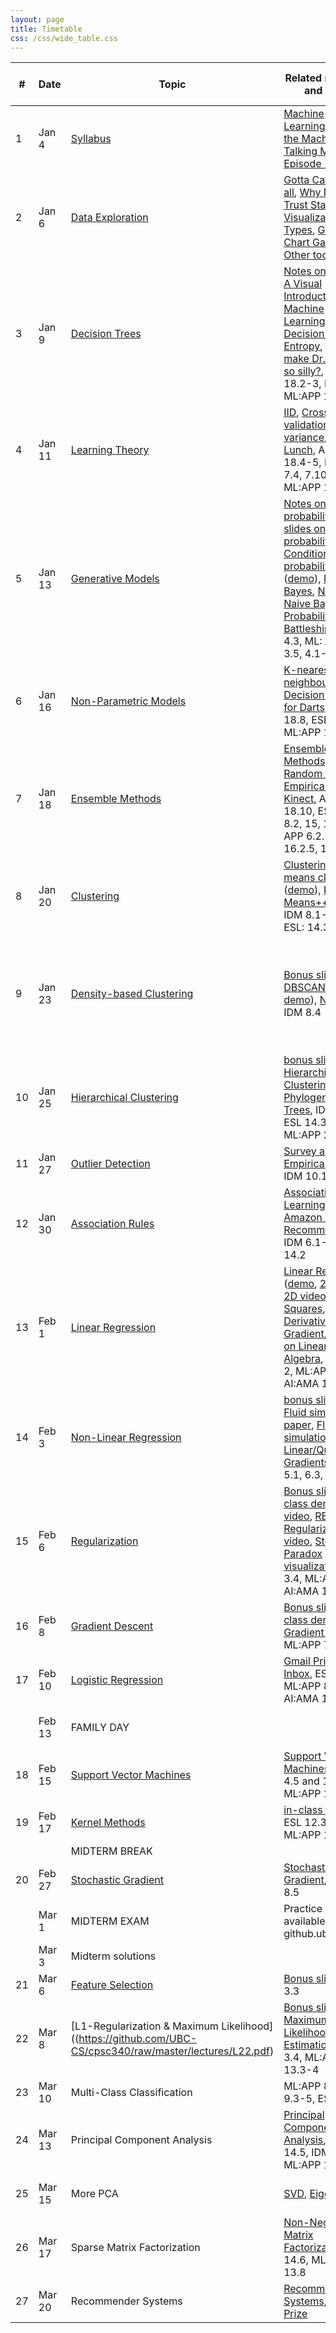 ```yaml
---
layout: page
title: Timetable
css: /css/wide_table.css
---
```


| # | Date | Topic | Related readings and links | Homework and tutorials |
|---|--------|--------|---------------------------|--------------------|
| 1 | Jan 4 | [Syllabus](https://github.com/UBC-CS/cpsc340/raw/master/lectures/L1.pdf) | [Machine Learning](https://en.wikipedia.org/wiki/Machine_learning), [Rise of the Machines](http://www.economist.com/news/briefing/21650526-artificial-intelligence-scares-peopleexcessively-so-rise-machines), [Talking Machine Episode 1](http://www.thetalkingmachines.com/blog/2015/1/1/hello-world) | [Assignment 0](https://github.com/UBC-CS/cpsc340/raw/master/assignments/a0.zip) released
| 2 | Jan 6 | [Data Exploration](https://github.com/UBC-CS/cpsc340/raw/master/lectures/L2.pdf) | [Gotta Catch'em all](http://datagenetics.com/blog/april32016/index.html), [Why Not to Trust Statistics](https://mathwithbaddrawings.com/2016/07/13/why-not-to-trust-statistics/), [Visualization Types](http://guides.library.duke.edu/datavis/vis_types), [Google Chart Gallery](https://developers.google.com/chart/interactive/docs/gallery?hl=en), [Other tools](http://selection.datavisualization.ch/) |
| 3 | Jan 9 | [Decision Trees](https://github.com/UBC-CS/cpsc340/raw/master/lectures/L3.pdf) | [Notes on big-O](https://www.cs.ubc.ca/~schmidtm/Courses/340-F15/notes_BigO.pdf), [A Visual Introduction to Machine Learning](http://www.r2d3.us/visual-intro-to-machine-learning-part-1), [Decision Trees](https://en.wikipedia.org/wiki/Decision_tree_learning), [Entropy](https://en.wikipedia.org/wiki/Entropy_(information_theory)), [What make Dr. Seuss so silly?](https://www.washingtonpost.com/news/morning-mix/wp/2015/12/02/scientists-have-figured-out-what-makes-dr-seuss-so-silly/), AI:AMA 18.2-3, ESL: 9.2, ML:APP 16.2 | Tutorial: GitHub, Python, gradients |
| 4 | Jan 11 | [Learning Theory](https://github.com/UBC-CS/cpsc340/raw/master/lectures/L4.pdf) | [IID](https://en.wikipedia.org/wiki/Independent_and_identically_distributed_random_variables), [Cross-validation](https://en.wikipedia.org/wiki/Cross-validation_(statistics)), [Bias-variance](https://en.wikipedia.org/wiki/Bias%E2%80%93variance_tradeoff), [No Free Lunch](http://dml.cs.byu.edu/~cgc/docs/mldm_tools/Reading/LCG.pdf), AI: AMA 18.4-5, ESL 7.1-7.4, 7.10, ML:APP 1.4, 6.5 | Assignment 0 due |
| 5 | Jan 13 | [Generative Models](https://github.com/UBC-CS/cpsc340/raw/master/lectures/L5.pdf) | [Notes on probability](https://www.cs.ubc.ca/~schmidtm/Courses/340-F15/notes_probability.pdf), [Extra slides on probability](https://github.com/UBC-CS/cpsc340/raw/master/lectures/probability_notes.pdf), [Conditional probability](https://en.wikipedia.org/wiki/Conditional_probability) ([demo](http://setosa.io/ev/conditional-probability/)), [Naive Bayes](https://en.wikipedia.org/wiki/Naive_Bayes_classifier), [Notes on Naive Bayes](http://www.cs.ubc.ca/~schmidtm/Courses/540-F14/naiveBayes.pdf), [Probabilities and Battleship](http://datagenetics.com/blog/december32011/index.html), ESL 4.3, ML: APP 2.2, 3.5, 4.1-4.2 | [Assignment 1](https://github.com/UBC-CS/cpsc340/raw/master/assignments/a1.zip) released |
| 6 | Jan 16 | [Non-Parametric Models](https://github.com/UBC-CS/cpsc340/raw/master/lectures/L6.pdf) | [K-nearest neighbours](https://en.wikipedia.org/wiki/K-nearest_neighbors_algorithm), [Decision Theory for Darts](http://www.datagenetics.com/blog/january12012/index.html), AI: AMA 18.8, ESL 13.3, ML:APP 1.4 | Tutorial: Python plotting, naive Bayes practice |
| 7 | Jan 18 | [Ensemble Methods](https://github.com/UBC-CS/cpsc340/raw/master/lectures/L7.pdf) | [Ensemble Methods](https://en.wikipedia.org/wiki/Ensemble_learning), [Random Forests](https://en.wikipedia.org/wiki/Random_forest), [Empirical Study](http://jmlr.org/papers/volume15/delgado14a/delgado14a.pdf), [Kinect](https://www.microsoft.com/en-us/research/wp-content/uploads/2016/02/BodyPartRecognition.pdf), AI: AMA 18.10, ESL: 7.11, 8.2, 15, 16.3, ML: APP 6.2.1, 16.2.5, 16.6 |
| 8 | Jan 20 | [Clustering](https://github.com/UBC-CS/cpsc340/raw/master/lectures/L8.pdf) | [Clustering](https://en.wikipedia.org/wiki/Cluster_analysis), [K-means clustering](https://en.wikipedia.org/wiki/K-means_clustering) ([demo](https://www.naftaliharris.com/blog/visualizing-k-means-clustering/)), [K-Means++](http://ilpubs.stanford.edu:8090/778/1/2006-13.pdf) ([demo](https://www.youtube.com/watch?v=BIQDlmZDuf8)), IDM 8.1-8.2, ESL: 14.3 | |
| 9 | Jan 23 | [Density-based Clustering](https://github.com/UBC-CS/cpsc340/raw/master/lectures/L9.pdf) | [Bonus slides](https://github.com/UBC-CS/cpsc340/raw/master/lectures/L9bonus.pdf), [DBSCAN](https://en.wikipedia.org/wiki/DBSCAN) ([video](https://www.cs.ubc.ca/~schmidtm/Courses/340-F16/dbscan.mov), [demo](https://www.naftaliharris.com/blog/visualizing-dbscan-clustering/)), [Norms](https://en.wikipedia.org/wiki/Norm_(mathematics)), IDM 8.4 | Assignment 1 due (Sunday night), Tutorial: decision trees and random forests |
| 10 | Jan 25 | [Hierarchical Clustering](https://github.com/UBC-CS/cpsc340/raw/master/lectures/L10.pdf) | [bonus slides](https://github.com/UBC-CS/cpsc340/raw/master/lectures/L10bonus.pdf), [Hierarchical Clustering](https://en.wikipedia.org/wiki/Hierarchical_clustering), [Phylogenetic Trees](https://en.wikipedia.org/wiki/Phylogenetic_tree), IDM 8.3, ESL 14.3.12, ML:APP 25.5 |  [Assignment 2](https://github.com/UBC-CS/cpsc340/raw/master/assignments/a2.zip) released
| 11 | Jan 27 | [Outlier Detection](https://github.com/UBC-CS/cpsc340/raw/master/lectures/L11.pdf) | [Survey and Empirical Study](http://journals.plos.org/plosone/article?id=10.1371%2Fjournal.pone.0152173), IDM 10.1-5 |
| 12 | Jan 30 | [Association Rules](https://github.com/UBC-CS/cpsc340/raw/master/lectures/L12.pdf) | [Association Rule Learning](https://en.wikipedia.org/wiki/Association_rule_learning), [Apriori](https://en.wikipedia.org/wiki/Apriori_algorithm), [Amazon Product Recommendation](https://www.cs.umd.edu/~samir/498/Amazon-Recommendations.pdf), IDM 6.1-6.3, ESL 14.2   | Tutorial: hw2 python code, vector quantization
| 13 | Feb 1 | [Linear Regression](https://github.com/UBC-CS/cpsc340/raw/master/lectures/L13.pdf) | [Linear Regression](http://datagenetics.com/blog/august12013/index.html) ([demo](http://setosa.io/ev/ordinary-least-squares-regression/), [2D data](linear.mp4), [2D video](linear2.mp4)) [Least Squares](https://en.wikipedia.org/wiki/Ordinary_least_squares), [Partial Derivatives](https://en.wikipedia.org/wiki/Partial_derivative), [Gradient](https://en.wikipedia.org/wiki/Gradient), [Notes on Linear Algebra](https://www.cs.ubc.ca/~schmidtm/Documents/2009_Notes_LinearAlgebra.pdf), ESL 3.1-2, ML:APP 7.1-3, AI:AMA 18.6 |
| 14 | Feb 3 | [Non-Linear Regression](https://github.com/UBC-CS/cpsc340/raw/master/lectures/L14.pdf) | [bonus slides](https://github.com/UBC-CS/cpsc340/raw/master/lectures/L14bonus.pdf), [Fluid simulation paper](https://www.inf.ethz.ch/personal/ladickyl/fluid_sigasia15.pdf), [Fluid simulation video](https://www.youtube.com/watch?v=kGB7Wd9CudA), [Linear/Quadratic Gradients](https://www.cs.ubc.ca/~schmidtm/Courses/340-F16/linearQuadraticGradients.pdf), ESL 5.1, 6.3, and 6.7 |
| 15 | Feb 6 | [Regularization](https://github.com/UBC-CS/cpsc340/raw/master/lectures/L15.pdf) | [Bonus slides](https://github.com/UBC-CS/cpsc340/raw/master/lectures/L15bonus.pdf), [in-class demo](https://github.com/UBC-CS/cpsc340/blob/master/lectures/L15demo.ipynb), [RBF video](https://www.cs.ubc.ca/~schmidtm/Courses/340-F16/rbf.mp4), [RBF and Regularization video](https://www.cs.ubc.ca/~schmidtm/Courses/340-F16/rbf2.mp4), [Stein's Paradox visualization](https://www.naftaliharris.com/blog/steinviz), ESL 3.4, ML:APP 7.5, AI:AMA 18.4 | hw2 due (Sunday night), Tutorial: hw3 practice problems, [Assignment 3](https://github.com/UBC-CS/cpsc340/raw/master/assignments/a3.zip) released
| 16 | Feb 8 | [Gradient Descent](https://github.com/UBC-CS/cpsc340/raw/master/lectures/L16.pdf) | [Bonus slides](https://github.com/UBC-CS/cpsc340/raw/master/lectures/L16bonus.pdf), [in-class demo](https://github.com/UBC-CS/cpsc340/blob/master/lectures/L16demo.ipynb), [Gradient Descent](https://en.wikipedia.org/wiki/Gradient_descent), ML:APP 7.4 |
| 17 | Feb 10 | [Logistic Regression](https://github.com/UBC-CS/cpsc340/raw/master/lectures/L17.pdf) | [Gmail Priority Inbox](http://static.googleusercontent.com/media/research.google.com/en//pubs/archive/36955.pdf), ESL 4.4, ML:APP 8.1-3, AI:AMA 18.9 |
|  | Feb 13 | FAMILY DAY |  | Tutorials cancelled this week
| 18 | Feb 15 | [Support Vector Machines](https://github.com/UBC-CS/cpsc340/raw/master/lectures/L18.pdf) | [Support Vector Machines](https://en.wikipedia.org/wiki/Support_vector_machine), ESL 4.5 and 12.1-2, ML:APP 14.5 |
| 19 | Feb 17 | [Kernel Methods](https://github.com/UBC-CS/cpsc340/raw/master/lectures/L19.pdf) | [in-class demo](https://github.com/UBC-CS/cpsc340/blob/master/lectures/L19demo.ipynb), ESL 12.3, ML:APP 14.1-4 | hw3 due Sunday night
|   |  | MIDTERM BREAK |  |
| 20 | Feb 27 | [Stochastic Gradient](https://github.com/UBC-CS/cpsc340/raw/master/lectures/L20.pdf) | [Stochastic Gradient](https://en.wikipedia.org/wiki/Stochastic_gradient_descent), ML:APP 8.5 |
|   | Mar 1 | MIDTERM EXAM | Practice exams available on github.ubc.ca |
|  | Mar 3 | Midterm solutions |  | hw4 released
| 21 | Mar 6 | [Feature Selection](https://github.com/UBC-CS/cpsc340/raw/master/lectures/L21.pdf) | [Bonus slides](https://github.com/UBC-CS/cpsc340/raw/master/lectures/L21bonus.pdf), ESL 3.3 | Tutorial: hw4 code
| 22 | Mar 8 | [L1-Regularization & Maximum Likelihood]((https://github.com/UBC-CS/cpsc340/raw/master/lectures/L22.pdf) | [Bonus slides](https://github.com/UBC-CS/cpsc340/raw/master/lectures/L22bonus.pdf), [Maximum Likelihood Estimation](https://en.wikipedia.org/wiki/Maximum_likelihood_estimation), ESL 3.4, ML:APP 13.3-4 |
| 23 | Mar 10 | Multi-Class Classification | ML:APP 8.3.7 and 9.3-5, ESL 4.4 |
| 24 | Mar 13 | Principal Component Analysis | [Principal Component Analysis](https://en.wikipedia.org/wiki/Principal_component_analysis), ESL 14.5, IDM B.1, ML:APP 12.2 | Tutorial: TBD
| 25 | Mar 15 | More PCA | [SVD](https://en.wikipedia.org/wiki/Singular_value_decomposition), [Eigenfaces](https://en.wikipedia.org/wiki/Eigenface) | Assignment 4 due (11:59pm)
| 26 | Mar 17 | Sparse Matrix Factorization | [Non-Negative Matrix Factorization](https://en.wikipedia.org/wiki/Non-negative_matrix_factorization), ESL 14.6, ML: APP 13.8 |
| 27 | Mar 20 | Recommender Systems | [Recommender Systems](https://en.wikipedia.org/wiki/Recommender_system), [Netflix Prize](https://en.wikipedia.org/wiki/Netflix_Prize) | Tutorial: TBD


<!--

[Multi-Dimensional Scaling](L28.pdf) [Nonlinear Dimensionality Reduction](https://en.wikipedia.org/wiki/Nonlinear_dimensionality_reduction)  
ESL 14.8-9, IDM B.2 [Tutorial 10](T10.pdf) Fri Nov 18  
[Neural Networks](L29.pdf) [Google Video](https://www.youtube.com/watch?v=bHvf7Tagt18) [Fortune Article](http://fortune.com/ai-artificial-intelligence-deep-machine-learning/)  
ML:APP 16.5, ESL 11.1-4, AI: AMA 18.7 [Assignment 6](a6.pdf) [a6.zip](a6.zip) Mon Nov 21  
[Deep Learning](L30.pdf) [Web book](http://neuralnetworksanddeeplearning.com)  
ML:APP 28.3, ESL 11.5 Wed Nov 23  
[Convolutional Neural Networks](L31.pdf) [Convolutional Neural Networks](https://en.wikipedia.org/wiki/Convolutional_neural_network) [AlexNet](https://papers.nips.cc/paper/4824-imagenet-classification-with-deep-convolutional-neural-networks.pdf)  
ML:APP 28.4, ESL 11.7 [Tutorial 11](T11.pdf) Fri Nov 25  
[More CNNs](L32.pdf) Assignment 5 due Mon Nov 28  
[Ranking](L33.pdf) [PageRank Slides](http://www.stat.cmu.edu/~ryantibs/datamining/lectures/03-pr.pdf
), [PageRank math/code](https://uu.diva-portal.org/smash/get/diva2:536076/FULLTEXT01.pdf)  
ESL 14.10, ML:APP 9.7, AI: AMA 22.3 Wed Nov 30  
[Semi-Supervised Learning](L34.pdf) [Semi-Supervised Learning](https://en.wikipedia.org/wiki/Semi-supervised_learning) [Label Propagation at Google](https://research.googleblog.com/2016/10/graph-powered-machine-learning-at-google.html) [Tutorial 12](T12.pdf) Fri Dec 2  
[Course Review/Preview](L35.pdf) Assignment 6 due

-->
